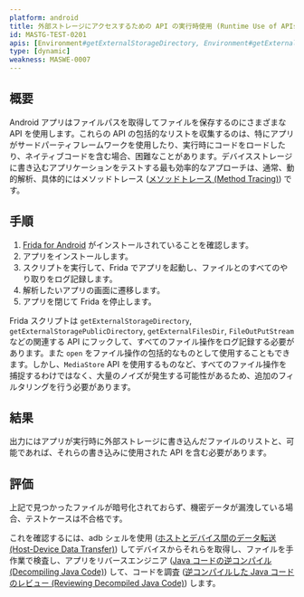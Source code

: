 ```yaml
---
platform: android
title: 外部ストレージにアクセスするための API の実行時使用 (Runtime Use of APIs to Access External Storage)
id: MASTG-TEST-0201
apis: [Environment#getExternalStorageDirectory, Environment#getExternalStorageDirectory, Environment#getExternalFilesDir, Environment#getExternalCacheDir, FileOutputStream]
type: [dynamic]
weakness: MASWE-0007
---
```


## 概要

Android アプリはファイルパスを取得してファイルを保存するのにさまざまな API を使用します。これらの API の包括的なリストを収集するのは、特にアプリがサードパーティフレームワークを使用したり、実行時にコードをロードしたり、ネイティブコードを含む場合、困難なことがあります。デバイスストレージに書き込むアプリケーションをテストする最も効率的なアプローチは、通常、動的解析、具体的にはメソッドトレース ([メソッドトレース (Method Tracing)](../../../techniques/android/MASTG-TECH-0033.md)) です。

## 手順

1. [Frida for Android](../../../tools/android/MASTG-TOOL-0001.md) がインストールされていることを確認します。
2. アプリをインストールします。
3. スクリプトを実行して、Frida でアプリを起動し、ファイルとのすべてのやり取りをログ記録します。
4. 解析したいアプリの画面に遷移します。
5. アプリを閉じて Frida を停止します。

Frida スクリプトは `getExternalStorageDirectory`, `getExternalStoragePublicDirectory`, `getExternalFilesDir`, `FileOutPutStream` などの関連する API にフックして、すべてのファイル操作をログ記録する必要があります。また `open` をファイル操作の包括的なものとして使用することもできます。しかし、`MediaStore` API を使用するものなど、すべてのファイル操作を捕捉するわけではなく、大量のノイズが発生する可能性があるため、追加のフィルタリングを行う必要があります。

## 結果

出力にはアプリが実行時に外部ストレージに書き込んだファイルのリストと、可能であれば、それらの書き込みに使用された API を含む必要があります。

## 評価

上記で見つかったファイルが暗号化されておらず、機密データが漏洩している場合、テストケースは不合格です。

これを確認するには、adb シェルを使用 ([ホストとデバイス間のデータ転送 (Host-Device Data Transfer)](../../../techniques/android/MASTG-TECH-0002.md)) してデバイスからそれらを取得し、ファイルを手作業で検査し、アプリをリバースエンジニア ([Java コードの逆コンパイル (Decompiling Java Code)](../../../techniques/android/MASTG-TECH-0017.md)) して、コードを調査 ([逆コンパイルした Java コードのレビュー (Reviewing Decompiled Java Code)](../../../techniques/android/MASTG-TECH-0023.md)) します。
